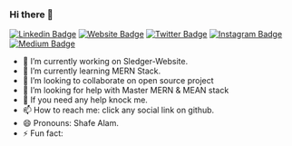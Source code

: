 ### Hi there 👋


[![Linkedin Badge](https://img.shields.io/badge/-LinkedIn-0e76a8?style=flat-square&logo=Linkedin&logoColor=white)](https://www.linkedin.com/in/techtinkererfullstack/)
[![Website Badge](https://img.shields.io/badge/Website-3b5998?style=flat-square&logo=google-chrome&logoColor=white)](https://shafealam.xyz/)
[![Twitter Badge](https://img.shields.io/badge/-Twitter-00acee?style=flat-square&logo=Twitter&logoColor=white)](https://twitter.com/techtinkererful)
[![Instagram Badge](https://img.shields.io/badge/-Instagram-e4405f?style=flat-square&logo=Instagram&logoColor=white)](https://www.instagram.com/techtinkererfullstack/)
[![Medium Badge](https://img.shields.io/badge/medium-%2312100E.svg?&style=for-square&logo=medium&logoColor=white)](https://medium.com/@techtinkererfullstack)


- 🔭 I’m currently working on Sledger-Website.
- 🌱 I’m currently learning MERN Stack.
- 👯 I’m looking to collaborate on open source project
- 🤔 I’m looking for help with Master MERN & MEAN stack
- 💬 If you need any help knock me.
- 📫 How to reach me: click any social link on github.
- 😄 Pronouns: Shafe Alam.
- ⚡ Fun fact: 

